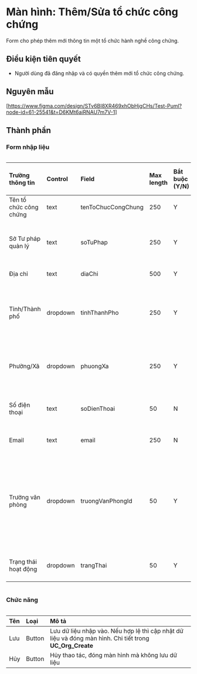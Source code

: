 # Màn hình: Thêm/Sửa tổ chức công chứng
Form cho phép thêm mới thông tin một tổ chức hành nghề công chứng.

## Điều kiện tiên quyết
- Người dùng đã đăng nhập và có quyền thêm mới tổ chức công chứng.

## Nguyên mẫu
[https://www.figma.com/design/STv6BI8XR469xhObHjgCHs/Test-Puml?node-id=61-25541&t=D6KMt6aiRNAU7m7V-1]

## Thành phần

### Form nhập liệu

<div style="overflow-x:auto">

| Trường thông tin       | Control  | Field              | Max length | Bắt buộc (Y/N) | Giá trị mặc định | Cho phép sửa (Y/N) | Mô tả                                                                                                                                                                                                           |
|:-----------------------|:---------|:-------------------|:-----------|:---------------|:-----------------|:-------------------|:----------------------------------------------------------------------------------------------------------------------------------------------------------------------------------------------------------------|
| Tên tổ chức công chứng | text     | tenToChucCongChung | 250        | Y              |                  | Y                  | Điền tên của tổ chức hành nghề công chứng                                                                                                                                                                       |
| Sở Tư pháp quản lý     | text     | soTuPhap           | 250         | Y              |                  | N                  | Tự động chọn Sở Tư pháp giống với người dùng. Disable, không cho phép thay đổi                                                                                                                                  |
| Địa chỉ                | text     | diaChi             | 500        | Y              |                  | Y                  | Điền địa chỉ trụ sở chính                                                                                                                                                                                       |
| Tỉnh/Thành phố         | dropdown | tinhThanhPho       | 250        | Y              |                  | Y                  | Chọn tỉnh/thành phố từ danh mục hành chính quốc gia, sau khi chọn sẽ cập nhật danh sách phường xã tương ứng với tỉnh thành                                                                                      |
| Phường/Xã              | dropdown | phuongXa           | 250        | Y              |                  | Y                  | Chọn phường/xã từ danh mục hành chính quốc gia, danh sách hiển thị theo tỉnh thành đã chọn                                                                                                                      |
| Số điện thoại          | text     | soDienThoai        | 50         | N              |                  | Y                  | Điền số điện thoại liên hệ, validate theo cấu trúc số điện thoại Việt Nam                                                                                                                                       |
| Email                  | text     | email              | 250        | N              |                  | Y                  | Nhập email liên hệ, validate theo cấu trúc email                                                                                                                                                                |
| Trưởng văn phòng       | dropdown | truongVanPhongId   | 50         | Y              |                  | Y                  | Click vào cho phép chọn công chứng viên từ danh sách (entity CongChungVien), cho phép điền và tìm kiếm theo số giấy tờ/tên công chứng viên, danh sách hiển thị theo cấu trúc "Số giấy tờ - Tên công chứng viên" |
| Trạng thái hoạt động   | dropdown | trangThai          | 50          | Y              | Đang hoạt động   | Y                  | Chọn trạng thái hoạt động theo danh sách đã liệt kê trong entity                                                                                                                                                |

</div>

### Chức năng
<div style="overflow-x:auto">

| Tên | Loại   | Mô tả                                                                                                 |
|:----|:-------|:------------------------------------------------------------------------------------------------------|
| Lưu | Button | Lưu dữ liệu nhập vào. Nếu hợp lệ thì cập nhật dữ liệu và đóng màn hình. Chi tiết trong **UC_Org_Create** |
| Hủy | Button | Hủy thao tác, đóng màn hình mà không lưu dữ liệu                                                         |
